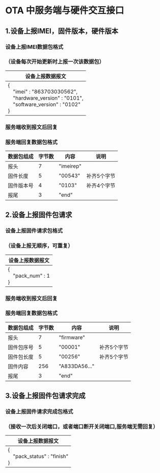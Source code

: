 # OTA 中服务端与硬件交互接口 #
## 1.设备上报IMEI，固件版本，硬件版本 ##
### 设备上报IMEI数据包格式
### （设备每次开始更新时上报一次该数据包）
设备上报数据报文|
---|
{<br>&emsp;"imei" : "863703030562",<br>&emsp;"hardware_version" : "0101",<br>&emsp;"software_version" : "0102"<br>}|

### 服务端收到报文后回复
### 服务端回复数据包格式
数据包组成|字节数|内容|说明
---|---|---|---
报头|7|"imeirep"|
固件长度|5|"00543"|补齐5个字节
固件版本号|4|"0103"|补齐4个字节
报尾|3|"end"|

## 2.设备上报固件包请求 ##
### 设备上报固件请求包格式
### （设备上报无顺序，可重复）
设备上报数据报文|
---|
{<br>&emsp;"pack_num" : 1<br>}|

### 服务端收到报文后回复
### 服务端回复数据包格式
数据包组成|字节数|内容|说明
---|---|---|---
报头|7|"firmware"|
固件包序号|5|"00001"|补齐5个字节
固件包长度|5|"00256"|补齐5个字节
固件内容|256|"A833DA56..."|
报尾|3|"end"|

## 3.设备上报固件包请求完成 ##
### 设备上报固件请求完成包格式
### （接收一次后关闭端口，或者端口断开关闭端口,服务端无需回复）
设备上报数据报文|
---|
{<br>&emsp;"pack_status" : "finish"<br>}|
